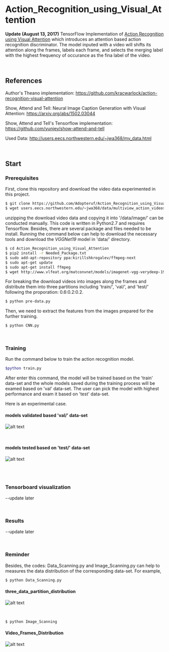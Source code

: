 # Action_Recognition_using_Visual_Attention

<b>Update (August 13, 2017)</b> TensorFlow Implementation of [Action Recognition using Visual Attention](https://arxiv.org/abs/1511.04119) which introduces an attention based action recognition discriminator. The model inputed with a video will shifts its attention along the frames, labels each frame, and selects the merging label with the highest frequency of occurance as the fina label of the video.

<br/>


## References

Author's Theano implementation: https://github.com/kracwarlock/action-recognition-visual-attention

Show, Attend and Tell: Neural Image Caption Generation with Visual Attention: https://arxiv.org/abs/1502.03044

Show, Attend and Tell's Tensorflow implementation: https://github.com/yunjey/show-attend-and-tell

Used Data: http://users.eecs.northwestern.edu/~jwa368/my_data.html

<br/>


## Start

### Prerequisites

First, clone this repository and download the video data experimented in this project.

```bash
$ git clone https://github.com/Adopteruf/Action_Recognition_using_Visual_Attention
$ wget users.eecs.northwestern.edu/~jwa368/data/multiview_action_videos.tgz
```

unzipping the download video data and copying it into '/data/image/' can be conducted manually.
This code is written in Python2.7 and requires Tensorflow. Besides, there are several package and files needed to be install. Running the command below can help to download the necessary tools and download the <i>VGGNet19</i> model in 'data/' directory.

```bash
$ cd Action_Recognition_using_Visual_Attention
$ pip2 install -r Needed_Package.txt
$ sudo add-apt-repository ppa:kirillshkrogalev/ffmpeg-next
$ sudo apt-get update
$ sudo apt-get install ffmpeg
$ wget http://www.vlfeat.org/matconvnet/models/imagenet-vgg-verydeep-19.mat -P data/
```


For breaking the download videos into images along the frames and distribute them into three partitions including 'train/', 'val/', and 'test/' following the proporation: 0.6:0.2:0.2.
	
```bash
$ python pre-data.py
```

Then, we need to extract the features from the images prepared for the further training.

```bash
$ python CNN.py
```

<br/>


### Training
Run the command below to train the action recognition model.

```bash
$python train.py

```

After enter this command, the model will be trained based on the 'train' data-set and the whole models saved during the training process will be examed based on 'val' data-set. The user can pick the model with highest performance and exam it based on 'test' data-set.

Here is an experimental case.

#### models validated based 'val/' data-set

![alt text](PNG/models_val_result.png "models_val_result")

<br/>

#### models tested based on 'test/' data-set

![alt text](PNG/models_test_result.png "models_test_result")

<br/>


<br/>


### Tensorboard visualization

--update later

<br/>


### Results

--update later

<br/>

### Reminder

Besides, the codes: Data_Scanning.py and Image_Scanning.py can help to measures the data distribution of the corresponding data-set.
For example,

```bash
$ python Data_Scanning.py
```

#### three_data_partition_distribution

![alt text](PNG/three_data_partition_distribution.png "three_data_partition_distribution")

<br/>

```bash
$ python Image_Scanning
```

#### Video_Frames_Distribution

![alt text](PNG/Video_Frames_Distribution.png "Video_Frames_Distribution")

<br/>


<br/>



<br/>
